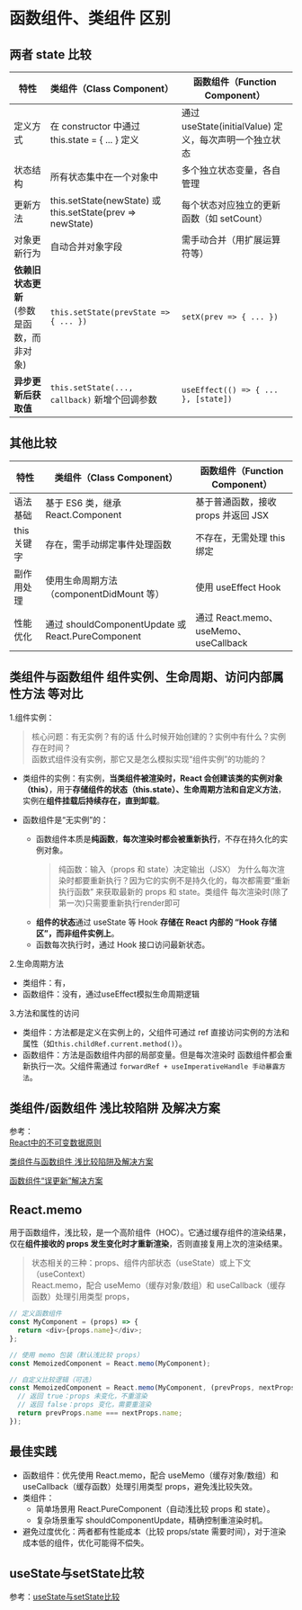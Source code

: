 # 函数组件、类组件 区别

## 两者 state 比较
| 特性	| 类组件（Class Component）| 	函数组件（Function Component）|
| ---- | ---- | ---- | 
| 定义方式	| 在 constructor 中通过 this.state = { ... } 定义	| 通过 useState(initialValue) 定义，每次声明一个独立状态|
| 状态结构	| 所有状态集中在一个对象中	| 多个独立状态变量，各自管理|
| 更新方法	| this.setState(newState) 或 this.setState(prev => newState)	| 每个状态对应独立的更新函数（如 setCount）|
| 对象更新行为	| 自动合并对象字段	| 需手动合并（用扩展运算符等）|
| **依赖旧状态更新**<br/>(参数是函数，而非对象)| 	```this.setState(prevState => { ... })```	| ```setX(prev => { ... })```|
| **异步更新后获取值**	| ```this.setState(..., callback)``` 新增个回调参数	| ```useEffect(() => { ... }, [state])```|

## 其他比较
| 特性	| 类组件（Class Component）| 	函数组件（Function Component）|
| ---- | ---- | ---- | 
| 语法基础 | 基于 ES6 类，继承 React.Component	|基于普通函数，接收 props 并返回 JSX |
| this 关键字 |	存在，需手动绑定事件处理函数 | 	不存在，无需处理 this 绑定 |
| 副作用处理 |	使用生命周期方法（componentDidMount 等） |	使用 useEffect Hook |
| 性能优化	 | 通过 shouldComponentUpdate 或 React.PureComponent  |	通过 React.memo、useMemo、useCallback |

## 类组件与函数组件 组件实例、生命周期、访问内部属性方法 等对比
1.组件实例：
> 核心问题：有无实例？有的话 什么时候开始创建的？实例中有什么？实例存在时间？    
> 函数式组件没有实例，那它又是怎么模拟实现“组件实例”的功能的？

* 类组件的实例：有实例，**当类组件被渲染时，React 会创建该类的实例对象（this）**，用于**存储组件的状态（this.state）、生命周期方法和自定义方法**，实例在**组件挂载后持续存在，直到卸载**。

* 函数组件是“无实例”的：
  * 函数组件本质是**纯函数**，**每次渲染时都会被重新执行**，不存在持久化的实例对象。
    > 纯函数：输入（props 和 state）决定输出（JSX）
    > 为什么每次渲染时都要重新执行？因为它的实例不是持久化的，每次都需要“重新执行函数” 来获取最新的 props 和 state。类组件 每次渲染时(除了第一次)只需要重新执行render即可
  * **组件的状态**通过 useState 等 Hook **存储在 React 内部的 “Hook 存储区”，而非组件实例上**。
  * 函数每次执行时，通过 Hook 接口访问最新状态。

2.生命周期方法
* 类组件：有，
* 函数组件：没有，通过useEffect模拟生命周期逻辑

3.方法和属性的访问
* 类组件：方法都是定义在实例上的，父组件可通过 ref 直接访问实例的方法和属性（如```this.childRef.current.method()```）。
* 函数组件：方法是函数组件内部的局部变量。但是每次渲染时 函数组件都会重新执行一次。父组件需通过 ```forwardRef + useImperativeHandle 手动暴露方法```。


## 类组件/函数组件 浅比较陷阱 及解决方案
参考：  
[React中的不可变数据原则](./0.0__不可变数据原则.md)

[类组件与函数组件 浅比较陷阱及解决方案](./0.0__浅比较陷阱_重要.md)

[函数组件“误更新”解决方案](./1.0.1__函数式组件_误更新解决.md)

## React.memo
用于函数组件，浅比较，是一个高阶组件（HOC）。它通过缓存组件的渲染结果，仅在**组件接收的 props 发生变化时才重新渲染**，否则直接复用上次的渲染结果。
> 状态相关的三种：props、组件内部状态（useState）或上下文（useContext）   
> React.memo，配合 useMemo（缓存对象/数组）和 useCallback（缓存函数）处理引用类型 props，

```js
// 定义函数组件
const MyComponent = (props) => {
  return <div>{props.name}</div>;
};

// 使用 memo 包装（默认浅比较 props）
const MemoizedComponent = React.memo(MyComponent);

// 自定义比较逻辑（可选）
const MemoizedComponent = React.memo(MyComponent, (prevProps, nextProps) => {
  // 返回 true：props 未变化，不重渲染
  // 返回 false：props 变化，需要重渲染
  return prevProps.name === nextProps.name;
});
```

## 最佳实践
* 函数组件：优先使用 React.memo，配合 useMemo（缓存对象/数组）和 useCallback（缓存函数）处理引用类型 props，避免浅比较失效。
* 类组件：
  * 简单场景用 React.PureComponent（自动浅比较 props 和 state）。
  * 复杂场景重写 shouldComponentUpdate，精确控制重渲染时机。
* 避免过度优化：两者都有性能成本（比较 props/state 需要时间），对于渲染成本低的组件，优化可能得不偿失。

## useState与setState比较
参考：[useState与setState比较](./1.2.1__useState与setState比较.md)

